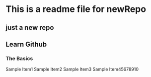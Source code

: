 # This is a readme file for newRepo
## just a new repo

## Learn Github
### The Basics
Sample Item1
Sample Item2
Sample Item3
Sample Item45678910
